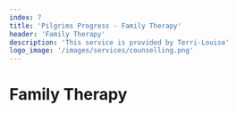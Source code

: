 ```yaml
---
index: 7
title: 'Pilgrims Progress - Family Therapy'
header: 'Family Therapy'
description: 'This service is provided by Terri-Louise'
logo_image: '/images/services/counselling.png'
---
```


# Family Therapy
